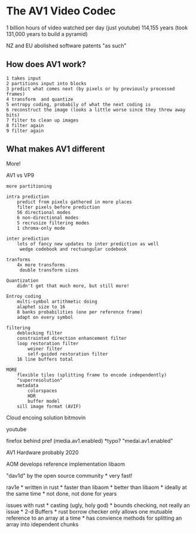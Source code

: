 # The AV1 Video Codec

1 billion hours of video watched per day (just youtube)
    114,155 years (took 131,000 years to build a pyramid) 

NZ and EU abolished software patents "as such" 

## How does AV1 work? 

    1 takes input
    2 partitions input into blocks
    3 predict what comes next (by pixels or by previously processed frames)
    4 transform  and quantize 
    5 entropy coding, probabily of what the next coding is 
    6 reconstruct the image (looks a little worse since they threw away bits) 
    7 filter to clean up images 
    8 filter again 
    9 filter again 

## What makes AV1 different 

More!

AV1 vs VP9

    more partitioning

    intra prediction 
        predict from pixels gathered in more places
        filter pixels before prediction 
        56 directional modes
        6 non-directional modes
        5 recrusize filtering modes
        1 chroma-only mode

    inter prediction
        lots of fancy new updates to inter prediction as well 
         wedge codebook and rectuangular codebook
    
    tranforms
        4x more transforms 
         double transform sizes

    Quantization 
        didn't get that much more, but still more!

    Entroy coding
        multi-symbol artithmetic doing 
        alaphet size to 16 
        8 banks probabilities (one per reference frame) 
        adapt on every symbol 

    filtering
        deblocking filter
        constrainted direction enhancement filter
        loop restoration filter
            weiner filter
            self-guided restoration filter
        16 line buffers total 

    MORE
        flexible tiles (splitting frame to encode independently)
        "superresolution" 
        metadata
            colorspaces
            HDR
            buffer model 
        sill image format (AVIF)

Cloud encoing solution 
    bitmovin
    
youtube 

firefox behind pref (media.av1.enabled) *typo? "medai.av1.enabled"

AV1 Hardware
    probably 2020

AOM develops reference implementation libaom

"dav1d" by the open source community 
    * very fast! 

rav1e 
    * written in rust
    * faster than libaom 
    * better than libaom 
    * ideally at the same time
    * not done, not done for years

issues with rust
    * casting (ugly, holy god)
    * bounds checking, not really an issue 
    * 2-d Buffers 
        * rust borrow checker only allows one mutuable reference to an array at a time
        * has convience methods for splitting an array into idependent chunks


